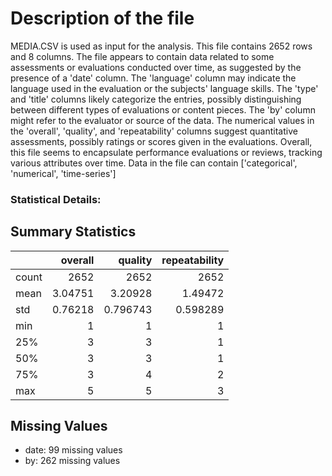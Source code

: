 # Description of the file


MEDIA.CSV is used as input for the analysis. This file contains 2652 rows and 8 columns.
The file appears to contain data related to some assessments or evaluations conducted over time, as suggested by the presence of a 'date' column. The 'language' column may indicate the language used in the evaluation or the subjects' language skills. The 'type' and 'title' columns likely categorize the entries, possibly distinguishing between different types of evaluations or content pieces. The 'by' column might refer to the evaluator or source of the data. The numerical values in the 'overall', 'quality', and 'repeatability' columns suggest quantitative assessments, possibly ratings or scores given in the evaluations. Overall, this file seems to encapsulate performance evaluations or reviews, tracking various attributes over time.
Data in the file can contain ['categorical', 'numerical', 'time-series']

### Statistical Details:


## Summary Statistics

|       |    overall |     quality |   repeatability |
|:------|-----------:|------------:|----------------:|
| count | 2652       | 2652        |     2652        |
| mean  |    3.04751 |    3.20928  |        1.49472  |
| std   |    0.76218 |    0.796743 |        0.598289 |
| min   |    1       |    1        |        1        |
| 25%   |    3       |    3        |        1        |
| 50%   |    3       |    3        |        1        |
| 75%   |    3       |    4        |        2        |
| max   |    5       |    5        |        3        |

## Missing Values

- date: 99 missing values
- by: 262 missing values
